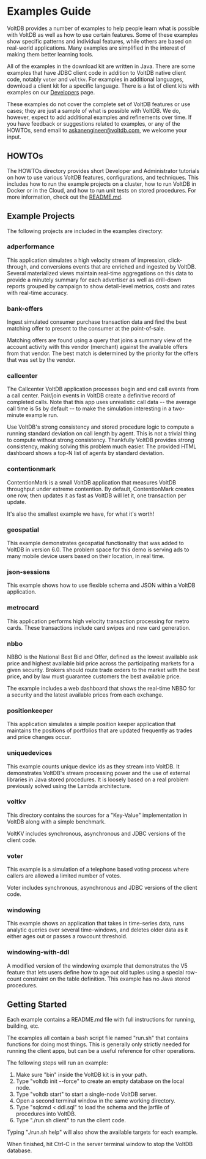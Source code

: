 # Examples Guide

VoltDB provides a number of examples to help people learn what is possible with VoltDB as well as how to use certain features. Some of these examples show specific patterns and individual features, while others are based on real-world applications. Many examples are simplified in the interest of making them better learning tools.

All of the examples in the download kit are written in Java. There are some examples that have JDBC client code in addition to VoltDB native client code, notably `voter` and `voltkv`. For examples in additional languages, download a client kit for a specific language.  There is a list of client kits with examples on our [Developers](https://www.voltdb.com/developers) page.

These examples do not cover the complete set of VoltDB features or use cases; they are just a sample of what is possible with VoltDB. We do, however, expect to add additional examples and refinements over time. If you have feedback or suggestions related to examples, or any of the HOWTOs, send email to askanengineer@voltdb.com, we welcome your input.


HOWTOs
--------------------------
The HOWTOs directory provides short Developer and Administrator tutorials on how to use various VoltDB features, configurations, and techniques.  This includes how to run the example projects on a cluster, how to run VoltDB in Docker or in the Cloud, and how to run unit tests on stored procedures.  For more information, check out the [README.md](HOWTOs/README.md).


Example Projects
--------------------------
The following projects are included in the examples directory:

### adperformance
This application simulates a high velocity stream of impression, click-through, and conversions events that are enriched and ingested by VoltDB. Several materialized views maintain real-time aggregations on this data to provide a minutely summary for each advertiser as well as drill-down reports grouped by campaign to show detail-level metrics, costs and rates with real-time accuracy.

### bank-offers
Ingest simulated consumer purchase transaction data and find the best matching offer to present to the consumer at the point-of-sale.

Matching offers are found using a query that joins a summary view of the account activity with this vendor (merchant) against the available offers from that vendor. The best match is determined by the priority for the offers that was set by the vendor.

### callcenter
The Callcenter VoltDB application processes begin and end call events from a call center. Pair/join events in VoltDB create a definitive record of completed calls. Note that this app uses unrealistic call data -- the average call time is 5s by default -- to make the simulation interesting in a two-minute example run.

Use VoltDB's strong consistency and stored procedure logic to compute a running standard deviation on call length by agent. This is not a trivial thing to compute without strong consistency. Thankfully VoltDB provides strong consistency, making solving this problem much easier. The provided HTML dashboard shows a top-N list of agents by standard deviation.

### contentionmark
ContentionMark is a small VoltDB application that measures VoltDB throughput under extreme contention. By default, ContentionMark creates one row, then updates it as fast as VoltDB will let it, one transaction per update.

It's also the smallest example we have, for what it's worth!

### geospatial
This example demonstrates geospatial functionality that was added to VoltDB in version 6.0. The problem space for this demo is serving ads to many mobile device users based on their location, in real time.

### json-sessions
This example shows how to use flexible schema and JSON within a VoltDB application.

### metrocard
This application performs high velocity transaction processing for metro cards. These transactions include card swipes and new card generation.

### nbbo
NBBO is the National Best Bid and Offer, defined as the lowest available ask price and highest available bid price across the participating markets for a given security. Brokers should route trade orders to the market with the best price, and by law must guarantee customers the best available price.

The example includes a web dashboard that shows the real-time NBBO for a security and the latest available prices from each exchange.

### positionkeeper
This application simulates a simple position keeper application that maintains the positions of portfolios that are updated frequently as trades and price changes occur.

### uniquedevices
This example counts unique device ids as they stream into VoltDB. It demonstrates VoltDB's stream processing power and the use of external libraries in Java stored procedures. It is loosely based on a real problem previously solved using the Lambda architecture.

### voltkv
This directory contains the sources for a "Key-Value" implementation in VoltDB along with a simple benchmark.

VoltKV includes synchronous, asynchronous and JDBC versions of the client code.

### voter
This example is a simulation of a telephone based voting process where callers are allowed a limited number of votes.

Voter includes synchronous, asynchronous and JDBC versions of the client code.

### windowing
This example shows an application that takes in time-series data, runs analytic queries over several time-windows, and deletes older data as it either ages out or passes a rowcount threshold.

### windowing-with-ddl
A modified version of the windowing example that demonstrates the V5 feature that lets users define how to age out old tuples using a special row-count constraint on the table definition. This example has no Java stored procedures.


Getting Started
--------------------------

Each example contains a README.md file with full instructions for running, building, etc.

The examples all contain a bash script file named "run.sh" that contains functions for doing most things. This is generally only strictly needed for running the client apps, but can be a useful reference for other operations.

The following steps will run an example:

1. Make sure "bin" inside the VoltDB kit is in your path.
2. Type "voltdb init --force" to create an empty database on the local node.
3. Type "voltdb start" to start a single-node VoltDB server.
4. Open a second terminal window in the same working directory.
5. Type "sqlcmd < ddl.sql" to load the schema and the jarfile of procedures into VoltDB.
6. Type "./run.sh client" to run the client code.

Typing "./run.sh help" will also show the available targets for each example.

When finished, hit Ctrl-C in the server terminal window to stop the VoltDB database.
